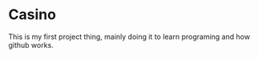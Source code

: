 # Casino

This is my first project thing, mainly doing it to learn programing and how github works. 